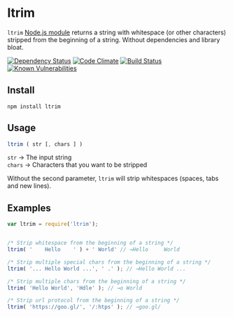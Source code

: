 ltrim
============

`ltrim` [Node.js module](https://www.npmjs.com/package/ltrim) returns a string with whitespace (or other characters) stripped from the beginning of a string. Without dependencies and library bloat.


[![Dependency Status](https://david-dm.org/sergejmueller/ltrim.svg)](https://david-dm.org/sergejmueller/ltrim)
[![Code Climate](https://codeclimate.com/github/sergejmueller/ltrim/badges/gpa.svg)](https://codeclimate.com/github/sergejmueller/ltrim)
[![Build Status](https://travis-ci.org/sergejmueller/ltrim.svg?branch=master)](https://travis-ci.org/sergejmueller/ltrim)
[![Known Vulnerabilities](https://snyk.io/test/github/sergejmueller/ltrim/badge.svg)](https://snyk.io/test/github/sergejmueller/ltrim)


Install
-----

```
npm install ltrim
```


Usage
-----

```javascript
ltrim ( str [, chars ] )
```

`str` → The input string<br>
`chars` → Characters that you want to be stripped

Without the second parameter, `ltrim` will strip whitespaces (spaces, tabs and new lines).


Examples
-----

```javascript
var ltrim = require('ltrim');


/* Strip whitespace from the beginning of a string */
ltrim( '    Hello    ' ) + ' World' // →Hello     World

/* Strip multiple special chars from the beginning of a string */
ltrim( '... Hello World ...', ' .' ); // →Hello World ...

/* Strip multiple chars from the beginning of a string */
ltrim( 'Hello World', 'Hdle' ); // →o World

/* Strip url protocol from the beginning of a string */
ltrim( 'https://goo.gl/', '/:htps' ); // →goo.gl/
```
